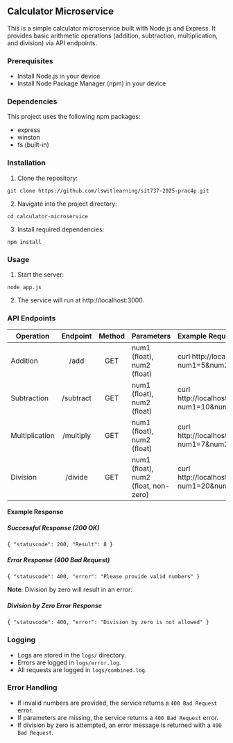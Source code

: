## Calculator Microservice
This is a simple calculator microservice built with Node.js and Express. It provides basic arithmetic operations (addition, subtraction, multiplication, and division) via API endpoints.

### Prerequisites
- Install Node.js in your device
- Install Node Package Manager (npm) in your device

### Dependencies
This project uses the following npm packages:
- express
- winston
- fs (built-in)

### Installation
1. Clone the repository:
```
git clone https://github.com/lswitlearning/sit737-2025-prac4p.git
```
2. Navigate into the project directory:
```
cd calculator-microservice
```

3. Install required dependencies:
```
npm install
```

### Usage
1. Start the server:
```
node app.js
```
2. The service will run at http://localhost:3000.

### API Endpoints
| Operation       | Endpoint | Method | Parameters | Example Request | 
| ------------ | :----: | :-----: | :---- | :----- |
|Addition       | /add | GET | num1 (float), num2 (float) | curl  http://localhost:3000/add?num1=5&num2=3
|Subtraction      | /subtract | GET | num1 (float), num2 (float) | curl  http://localhost:3000/subtract?num1=10&num2=4
|Multiplication       | /multiply | GET | num1 (float), num2 (float) | curl  http://localhost:3000/multiply?num1=7&num2=2
|Division      | /divide | GET | num1 (float), num2 (float, non-zero) | curl  http://localhost:3000/divide?num1=20&num2=4

**Example Response**
##### Successful Response (200 OK)
```
{ "statuscode": 200, "Result": 8 }
```
##### Error Response (400 Bad Request)
```
{ "statuscode": 400, "error": "Please provide valid numbers" }
```
**Note**: Division by zero will result in an error:

##### Division by Zero Error Response
```
{ "statuscode": 400, "error": "Division by zero is not allowed" }
```

### Logging
- Logs are stored in the `logs/` directory.
- Errors are logged in `logs/error.log`.
- All requests are logged in `logs/combined.log`.

### Error Handling
- If invalid numbers are provided, the service returns a `400 Bad Request` error.
- If parameters are missing, the service returns a `400 Bad Request` error.
- If division by zero is attempted, an error message is returned with a `400 Bad Request`.
